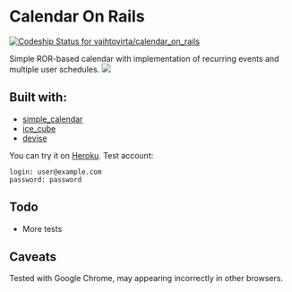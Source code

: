 # Calendar On Rails

[ ![Codeship Status for vaihtovirta/calendar_on_rails](https://codeship.com/projects/873c4d40-2ff5-0133-67fb-468561e42530/status?branch=master)](https://codeship.com/projects/99549)

Simple ROR-based calendar with implementation of recurring events and multiple user schedules.
![](https://monosnap.com/file/MTmvNXN4qSzzRjpeNrqodl64LuE4v9.png)

## Built with:
* [simple_calendar](https://github.com/excid3/simple_calendar)
* [ice_cube](https://github.com/seejohnrun/ice_cube)
* [devise](https://github.com/plataformatec/devise)

You can try it on [Heroku](https://calendar-onrails.herokuapp.com/).
Test account:
```
login: user@example.com
password: password
```

## Todo
 - More tests

## Caveats
Tested with Google Chrome, may appearing incorrectly in other browsers.
